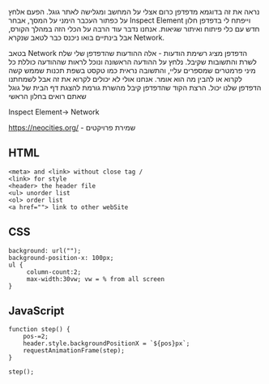 נראה את זה בדוגמא מדפדפן כרום אצלי על המחשב ומגלישה לאתר גוגל. הפעם אלחץ על כפתור העכבר הימני על המסך, אבחר Inspect Element וייפתח לי בדפדפן חלון חדש עם כלי פיתוח ואיתור שגיאות. אנחנו נדבר עוד הרבה על הכלי הזה במהלך הקורס, אבל בינתיים בואו ניכנס כבר לטאב שנקרא Network.

בטאב Network הדפדפן מציג רשימת הודעות - אלה ההודעות שהדפדפן שלי שלח לשרת והתשובות שקיבל. נלחץ על ההודעה הראשונה ונוכל לראות שההודעה כוללת כל מיני פרמטרים שמספרים עליי, והתשובה נראית כמו טקסט בשפת תכנות שממש קשה לקרוא או להבין מה הוא אומר. אנחנו אולי לא יכולים לקרוא את זה אבל לשמחתנו הדפדפן שלנו יכול. הרצת הקוד שהדפדפן קיבל מהשרת גורמת להצגת דף הבית של גוגל שאתם רואים בחלון הראשי

Inspect Element-> Network

https://neocities.org/ - שמירת פרויקטים </br>

HTML
-
```JS
<meta> and <link> without close tag /
<link> for style
<header> the header file
<ul> unorder list
<ol> order list
<a href=""> link to other webSite
```
CSS
-
```JS
background: url("");
background-position-x: 100px;
ul {
     column-count:2;
     max-width:30vw; vw = % from all screen
}
```
JavaScript
-
```JS
function step() {
    pos-=2;
    header.style.backgroundPositionX = `${pos}px`;
    requestAnimationFrame(step);
}

step();
```